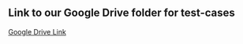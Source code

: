 ## Link to our Google Drive folder for test-cases

[Google Drive Link](https://drive.google.com/open?id=17VoqyqXEFljA_3X1DGLwz-ky7Np3Q_BG)
